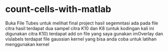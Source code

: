 # count-cells-with-matlab
Buka File Tubes untuk melihat final project
hasil segemntasi ada pada file citra hasil
terdapat dua sampel citra K10 dan K8 (untuk kodingan kali ini digunakan citra K10)
terdapat add on file yang saya gunakan imOverlay dan vislabels
terdapat file gaussian kernel yang bisa anda coba untuk latihan menggunakan kernel
